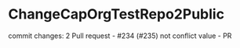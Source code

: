 # ChangeCapOrgTestRepo2Public

commit changes: 2
Pull request - #234 (#235)
not conflict value - PR 
